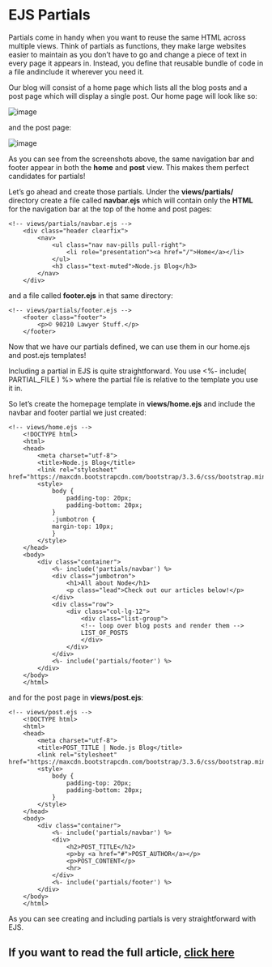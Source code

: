 # EJS Partials

Partials come in handy when you want to reuse the same HTML across multiple views. Think of partials as functions, they make large websites easier to maintain as you don’t have to go and change a piece of text in every page it appears in. Instead, you define that reusable bundle of code in a file andinclude it wherever you need it.

Our blog will consist of a home page which lists all the blog posts and a post page which will display a single post. Our home page will look like so:

![image](https://miro.medium.com/v2/resize:fit:828/format:webp/0*VngdKfkNNx5f2un0.png)

and the post page: 

![image](https://miro.medium.com/v2/resize:fit:828/format:webp/0*oUmdAzjcwkQZb_AR.png)

As you can see from the screenshots above, the same navigation bar and footer appear in both the **home** and **post** view. This makes them perfect candidates for partials!

Let’s go ahead and create those partials. Under the **views/partials/** directory create a file called **navbar.ejs** which will contain only the **HTML** for the navigation bar at the top of the home and post pages:

    <!-- views/partials/navbar.ejs -->
        <div class="header clearfix">
            <nav>
                <ul class="nav nav-pills pull-right">
                    <li role="presentation"><a href="/">Home</a></li>
                </ul>
                <h3 class="text-muted">Node.js Blog</h3>
            </nav>
        </div>

and a file called **footer.ejs** in that same directory:

    <!-- views/partials/footer.ejs -->
        <footer class="footer">
            <p>© 90210 Lawyer Stuff.</p>
        </footer>

Now that we have our partials defined, we can use them in our home.ejs and post.ejs templates!

Including a partial in EJS is quite straightforward. You use <%- include( PARTIAL_FILE ) %> where the partial file is relative to the template you use it in.

So let’s create the homepage template in **views/home.ejs** and include the navbar and footer partial we just created:

    <!-- views/home.ejs -->
        <!DOCTYPE html>
        <html>
        <head>
            <meta charset="utf-8">
            <title>Node.js Blog</title>
            <link rel="stylesheet" href="https://maxcdn.bootstrapcdn.com/bootstrap/3.3.6/css/bootstrap.min.css">
            <style>
                body {
                    padding-top: 20px;
                    padding-bottom: 20px;
                }
                .jumbotron {
                margin-top: 10px;
                }
            </style>
        </head>
        <body>
            <div class="container">
                <%- include('partials/navbar') %>
                <div class="jumbotron">
                    <h1>All about Node</h1>
                    <p class="lead">Check out our articles below!</p>
                </div>
                <div class="row">
                    <div class="col-lg-12">
                        <div class="list-group">
                        <!-- loop over blog posts and render them -->
                        LIST_OF_POSTS
                        </div>
                    </div>
                </div>
                <%- include('partials/footer') %>
            </div>
        </body>
        </html>

and for the post page in **views/post.ejs**:

    <!-- views/post.ejs -->
        <!DOCTYPE html>
        <html>
        <head>
            <meta charset="utf-8">
            <title>POST_TITLE | Node.js Blog</title>
            <link rel="stylesheet" href="https://maxcdn.bootstrapcdn.com/bootstrap/3.3.6/css/bootstrap.min.css">
            <style>
                body {
                    padding-top: 20px;
                    padding-bottom: 20px;
                }
            </style>
        </head>
        <body>
            <div class="container">
                <%- include('partials/navbar') %>
                <div>
                    <h2>POST_TITLE</h2>
                    <p>by <a href="#">POST_AUTHOR</a></p>
                    <p>POST_CONTENT</p>
                    <hr>
                </div>
                <%- include('partials/footer') %>
            </div>
        </body>
        </html>

As you can see creating and including partials is very straightforward with EJS.

## If you want to read the full article, [click here][1]

[1]: <https://medium.com/@henslejoseph/ejs-partials-f6f102cb7433>
